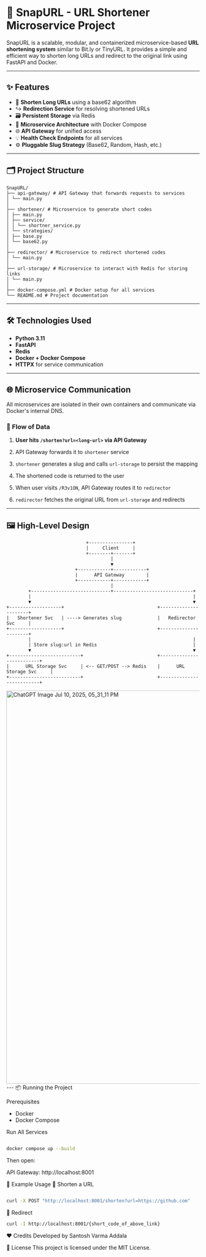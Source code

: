 # 🚀 SnapURL - URL Shortener Microservice Project

SnapURL is a scalable, modular, and containerized microservice-based **URL shortening system** similar to Bit.ly or TinyURL. It provides a simple and efficient way to shorten long URLs and redirect to the original link using FastAPI and Docker.

---

## ✨ Features

- 🔗 **Shorten Long URLs** using a base62 algorithm
- ↪️ **Redirection Service** for resolving shortened URLs
- 🗃️ **Persistent Storage** via Redis
- 🧱 **Microservice Architecture** with Docker Compose
- 🌐 **API Gateway** for unified access
- 💡 **Health Check Endpoints** for all services
- ⚙️ **Pluggable Slug Strategy** (Base62, Random, Hash, etc.)

---

## 🗂️ Project Structure
```plaintext
SnapURL/
├── api-gateway/ # API Gateway that forwards requests to services
│ └── main.py
│
├── shortener/ # Microservice to generate short codes
│ ├── main.py
│ ├── service/
│ │ └── shortner_service.py
│ └── strategies/
│ ├── base.py
│ └── base62.py
│
├── redirector/ # Microservice to redirect shortened codes
│ └── main.py
│
├── url-storage/ # Microservice to interact with Redis for storing links
│ └── main.py
│
├── docker-compose.yml # Docker setup for all services
└── README.md # Project documentation
```
---

## 🛠️ Technologies Used

- **Python 3.11**
- **FastAPI**
- **Redis**
- **Docker + Docker Compose**
- **HTTPX** for service communication

---

## 🌐 Microservice Communication

All microservices are isolated in their own containers and communicate via Docker's internal DNS.

### 🔄 Flow of Data

1. **User hits `/shorten?url=<long-url>` via API Gateway**
2. API Gateway forwards it to `shortener` service
3. `shortener` generates a slug and calls `url-storage` to persist the mapping
4. The shortened code is returned to the user

5. When user visits `/R3v1ON`, API Gateway routes it to `redirector`
6. `redirector` fetches the original URL from `url-storage` and redirects

---

## 🖼️ High-Level Design

```plaintext
                             +----------------+
                             |     Client     |
                             +--------+-------+
                                      |
                                      ▼
                         +------------+------------+
                         |      API Gateway        |
                         +------------+------------+
                                      |
        +-----------------------------+-----------------------------+
        |                                                           |
        ▼                                                           ▼
+-------------------+                                  +----------------------+
|   Shortener Svc   | ----> Generates slug             |   Redirector Svc     |
+-------------------+                                  +----------------------+
        |                                                           |
        | Store slug:url in Redis                                   |
        ▼                                                           ▼
+--------------------------+                           +--------------------------+
|      URL Storage Svc     | <-- GET/POST --> Redis    |      URL Storage Svc     |
+--------------------------+                           +--------------------------+

```
<img width="1536" height="1024" alt="ChatGPT Image Jul 10, 2025, 05_31_11 PM" src="https://github.com/user-attachments/assets/82c9ba74-65f7-4ae0-b250-79f40bbd5a42" />
---
📦 Running the Project

Prerequisites
 - Docker
 - Docker Compose

Run All Services
```bash

docker compose up --build
```

Then open:

API Gateway: http://localhost:8001

🔌 Example Usage
🔸 Shorten a URL
```bash

curl -X POST "http://localhost:8001/shorten?url=https://github.com"
```
🔹 Redirect
```bash
curl -I http://localhost:8001/{short_code_of_above_link}
```

❤️ Credits
Developed by Santosh Varma Addala

📜 License
This project is licensed under the MIT License.
